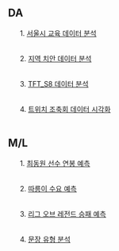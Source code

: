 

<ul>

<ul><h2> DA </h2>
<ul>1. <a href = "서울시_교육_데이터분석/"> 서울시 교육 데이터 분석 </a></ul></br>
<ul>2. <a href = "2023_지역_치안_데이터 분석/">  지역 치안 데이터 분석 </a></ul></br>
<ul>3. <a href = "TFT 데이터 분석/">  TFT_S8 데이터 분석 </a></ul></br>
<ul>4. <a href = "트위치_조축회_데이터_시각화/">  트위치 조축회 데이터 시각화 </a></ul></br>



</ul>

<ul><h2> M/L </h2>
<ul>1. <a href = "최동원_연봉_예측/"> 최동원 선수 연봉 예측 </a></ul></br>
<ul>2. <a href = "따릉이_수요_예측/">  따릉이 수요 예측 </a></br></ul></br>
<ul>3. <a href = "리그오브레전드_승부_예측/">  리그 오브 레전드 승패 예측 </a></ul></br>
<ul>4. <a href = "문장_유형_분류_예측/">  문장 유형 분석 </a></ul>

</ul>

</ul>
